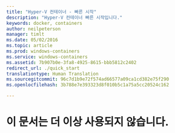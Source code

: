 ```yaml
---
title: "Hyper-V 컨테이너 - 빠른 시작"
description: "Hyper-V 컨테이너 빠른 시작입니다."
keywords: docker, containers
author: neilpeterson
manager: timlt
ms.date: 05/02/2016
ms.topic: article
ms.prod: windows-containers
ms.service: windows-containers
ms.assetid: 7b907b0e-3fa8-4925-8615-bbb5812c2402
redirect_url: ./quick_start
translationtype: Human Translation
ms.sourcegitcommit: 96c7d1b9e72f574ad66577a09ca1cd382e75f290
ms.openlocfilehash: 3b788e7e393323d8f010b5c1a75a5cc20524c162

---
```


# 이 문서는 더 이상 사용되지 않습니다.


<!--HONumber=Jun16_HO4-->


